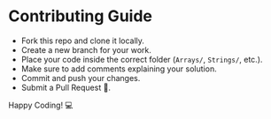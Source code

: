 # Contributing Guide

- Fork this repo and clone it locally.
- Create a new branch for your work.
- Place your code inside the correct folder (`Arrays/`, `Strings/`, etc.).
- Make sure to add comments explaining your solution.
- Commit and push your changes.
- Submit a Pull Request 🚀.

Happy Coding! 💻
